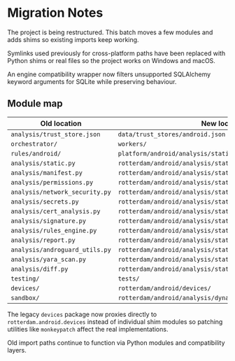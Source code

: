 # Migration Notes

The project is being restructured. This batch moves a few modules and adds shims so existing imports keep working.

Symlinks used previously for cross-platform paths have been replaced with Python shims or real files so the project works on Windows and macOS.

An engine compatibility wrapper now filters unsupported SQLAlchemy keyword arguments for SQLite while preserving behaviour.

## Module map

| Old location | New location |
|--------------|--------------|
| `analysis/trust_store.json` | `data/trust_stores/android.json` |
| `orchestrator/` | `workers/` |
| `rules/android/` | `platform/android/analysis/static/rules/packs/` |
| `analysis/static.py` | `rotterdam/android/analysis/static/pipeline.py` |
| `analysis/manifest.py` | `rotterdam/android/analysis/static/extractors/manifest.py` |
| `analysis/permissions.py` | `rotterdam/android/analysis/static/extractors/permissions.py` |
| `analysis/network_security.py` | `rotterdam/android/analysis/static/extractors/network.py` |
| `analysis/secrets.py` | `rotterdam/android/analysis/static/extractors/secrets.py` |
| `analysis/cert_analysis.py` | `rotterdam/android/analysis/static/extractors/crypto.py` |
| `analysis/signature.py` | `rotterdam/android/analysis/static/extractors/signing.py` |
| `analysis/rules_engine.py` | `rotterdam/android/analysis/static/rules/engine.py` |
| `analysis/report.py` | `rotterdam/android/analysis/static/report/writer.py` |
| `analysis/androguard_utils.py` | `rotterdam/android/analysis/static/adapters/androguard.py` |
| `analysis/yara_scan.py` | `rotterdam/android/analysis/static/yara_scan.py` |
| `analysis/diff.py` | `rotterdam/android/analysis/static/diff.py` |
| `testing/` | `tests/` |
| `devices/` | `rotterdam/android/devices/` |
| `sandbox/` | `rotterdam/android/analysis/dynamic/` |

The legacy `devices` package now proxies directly to `rotterdam.android.devices`
instead of individual shim modules so patching utilities like `monkeypatch`
affect the real implementations.

Old import paths continue to function via Python modules and compatibility layers.
